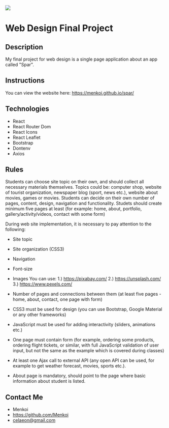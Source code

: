 <img src="https://i.imgur.com/cUWP3MY.png"/>

# Web Design Final Project

## Description
My final project for web design is a single page application about an app called "Spar".

## Instructions
You can view the website here: https://menkoi.github.io/spar/

## Technologies
- React
- React Router Dom
- React Icons
- React Leaflet 
- Bootstrap
- Dontenv
- Axios

## Rules
Students can choose site topic on their own, and should collect all necessary
materials themselves.
Topics could be: computer shop, website of tourist organization, newspaper
blog (sport, news etc.), website about movies, games or movies.
Students can decide on their own number of pages, content, design, navigation
and functionality. Studets should create minimum five pages at least (for
example: home, about, portfolio, gallery/activity/videos, contact with some
form)

During web site implementation, it is necessary to pay attention to the
following:
- Site topic
- Site organization (CSS3)
- Navigation
- Font-size
- Images
You can use:
 1.) https://pixabay.com/
 2.) https://unsplash.com/
 3.) https://www.pexels.com/
 
- Number of pages and connections between them (at least five pages -
home, about, contact, one page with form)
- CSS3 must be used for design (you can use Bootstrap, Google Material
or any other frameworks)
- JavaScript must be used for adding interactivity (sliders, animations
etc.)
- One page must contain form (for example, ordering some products,
ordering flight tickets, or similar, with full JavaScript validation
of user input, but not the same as the example which is covered during
classes)
- At least one Ajax call to external API (any open API can be used, for
example to get weather forecast, movies, sports etc.).
- About page is mandatory, should point to the page where basic
information about student is listed.







## Contact Me
  - Menkoi
  - https://github.com/Menkoi
  - celaeon@gmail.com

